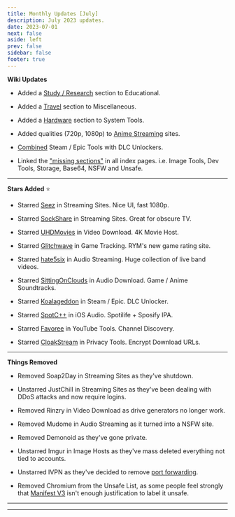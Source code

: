 ```yaml
---
title: Monthly Updates [July]
description: July 2023 updates.
date: 2023-07-01
next: false
aside: left
prev: false
sidebar: false
footer: true
---
```

<Post authors="['nbats']" />

**Wiki Updates**

* Added a [Study / Research](https://fmhy.pages.dev/edupiracyguide/#study--research) section to Educational.
 
* Added a [Travel](https://fmhy.pages.dev/miscguide/#travel) section to Miscellaneous.
 
* Added a [Hardware](https://fmhy.pages.dev/system-tools#hardware-tools) section to System Tools.
 
* Added qualities (720p, 1080p) to [Anime Streaming](https://fmhy.pages.dev/videopiracyguide/#anime-streaming) sites.
 
* [Combined](https://fmhy.pages.dev/gamingpiracyguide/#steam--epic) Steam / Epic Tools with DLC Unlockers.
 
* Linked the ["missing sections"](https://ibb.co/X8K2GTc) in all index pages. i.e. Image Tools, Dev Tools, Storage, Base64, NSFW and Unsafe.
 
***
 
**Stars Added** ⭐
 
* Starred [Seez](https://fmhy.pages.dev/videopiracyguide/#multi-hosts) in Streaming Sites. Nice UI, fast 1080p.
 
* Starred [SockShare](https://fmhy.pages.dev/videopiracyguide/#dedicated-hosts) in Streaming Sites. Great for obscure TV.
 
* Starred [UHDMovies](https://fmhy.pages.dev/videopiracyguide/#download-sites) in Video Download. 4K Movie Host. 
 
* Starred [Glitchwave](https://fmhy.pages.dev/gamingpiracyguide/#tracking--discovery) in Game Tracking. RYM's new game rating site.
 
* Starred [hate5six](https://fmhy.pages.dev/audiopiracyguide/#streaming-sites) in Audio Streaming. Huge collection of live band videos.
 
* Starred [SittingOnClouds](https://fmhy.pages.dev/audiopiracyguide/#download-sites) in Audio Download. Game / Anime Soundtracks. 
 
* Starred [Koalageddon](https://fmhy.pages.dev/gamingpiracyguide/#steam--epic) in Steam / Epic. DLC Unlocker.
 
* Starred [SpotC++](https://fmhy.pages.dev/android-iosguide/#ios-audio) in iOS Audio. Spotilife + Sposify IPA.
 
* Starred [Favoree](https://fmhy.net/social-media-tools#youtube-tools) in YouTube Tools. Channel Discovery. 
 
* Starred [CloakStream](https://fmhy.pages.dev/adblockvpnguide/#browser-tools) in Privacy Tools. Encrypt Download URLs.
 
***
 
**Things Removed**
 
* Removed Soap2Day in Streaming Sites as they've shutdown.
 
* Unstarred JustChill in Streaming Sites as they've been dealing with DDoS attacks and now require logins.
 
* Removed Rinzry in Video Download as drive generators no longer work.
 
* Removed Mudome in Audio Streaming as it turned into a NSFW site.
 
* Removed Demonoid as they've gone private.
 
* Unstarred Imgur in Image Hosts as they've mass deleted everything not tied to accounts.
 
* Unstarred IVPN as they've decided to remove [port forwarding](https://www.ivpn.net/blog/gradual-removal-of-port-forwarding/). 

* Removed Chromium from the Unsafe List, as some people feel strongly that [Manifest V3](https://www.eff.org/deeplinks/2021/12/chrome-users-beware-manifest-v3-deceitful-and-threatening) isn't enough justification to label it unsafe.
 
***
***
